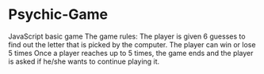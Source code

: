 # Psychic-Game
JavaScript basic game
The game rules:
The player is given 6 guesses to find out the letter that is picked by the computer. 
The player can win or lose 5 times
Once a player reaches up to 5 times, the game ends and the player is asked if he/she wants
to continue playing it.
